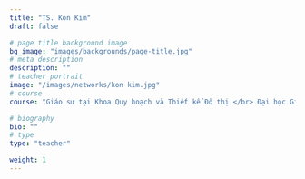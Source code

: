 ```yaml
---
title: "TS. Kon Kim"
draft: false

# page title background image
bg_image: "images/backgrounds/page-title.jpg"
# meta description
description: ""
# teacher portrait
image: "/images/networks/kon kim.jpg"
# course
course: "Giáo sư tại Khoa Quy hoạch và Thiết kế Đô thị </br> Đại học Giao thông Tây An - Liverpool, Trung Quốc"

# biography
bio: ""
# type
type: "teacher"

weight: 1
---
```

